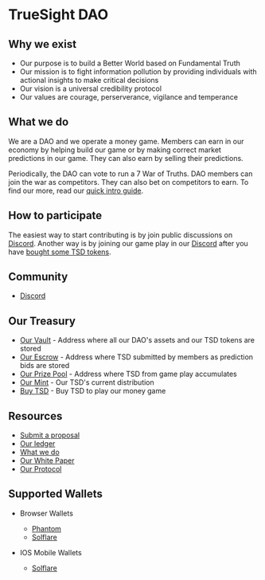 # TrueSight DAO

## Why we exist
- Our purpose is to build a Better World based on Fundamental Truth
- Our mission is to fight information pollution by providing individuals with actional insights to make critical decisions
- Our vision is a universal credibility protocol 
- Our values are courage, perserverance, vigilance and temperance

## What we do
We are a DAO and we operate a money game. Members can earn in our economy by helping build our game or by making correct market predictions in our game. They can also earn by selling their predictions.

Periodically, the DAO can vote to run a 7 War of Truths. DAO members can join the war as competitors. They can also bet on competitors to earn. To find our more, read our [quick intro guide](https://docs.google.com/presentation/d/1mAeCLO6FdP1-ucUvWx44JUVtnaLNfKZH/edit?usp=sharing&ouid=115975718038592349436&rtpof=true&sd=true).

## How to participate
The easiest way to start contributing is by join public discussions on [Discord](https://discord.gg/gEfypKdCEW). 
Another way is by joining our game play in our [Discord](https://discord.gg/RzMQpwVPmw) after you have [bought some TSD tokens](https://trade.dexlab.space/#/market/FLX66kLVmG1De27DTvHU2UkxbToK36k2b5bTaMroMqqc).

## Community
- [Discord](https://discord.gg/gEfypKdCEW)

## Our Treasury
- [Our Vault](https://solscan.io/account/5iSkxWSbBM3nDYg8T85zCVXSD9baRoDRZuweqxDdYmUY#tokenAccounts) - Address where all our DAO's assets and our TSD tokens are stored
- [Our Escrow](https://solscan.io/account/7fHHgY6Rpx63ancGYJKUgtQ6JdzQ3SuLj991KvqHmZu5#tokenAccounts) - Address where TSD submitted by members as prediction bids are stored
- [Our Prize Pool](https://solscan.io/account/5Bbk3FGwXzLCbPSoiHYtHBwsBfYqndBY8cCg5r3xedvy5#tokenAccounts) - Address where TSD from game play accumulates 
- [Our Mint](https://solscan.io/token/6R98EWBJALzZxtN4iUQwCifuXK9jB7CeX4wRC7d6RBbK#holders) - Our TSD's current distribution
- [Buy TSD](https://trade.dexlab.space/#/market/FLX66kLVmG1De27DTvHU2UkxbToK36k2b5bTaMroMqqc) - Buy TSD to play our money game

## Resources
- [Submit a proposal](https://forms.gle/7eUEPFD192x3Wfkr8)
- [Our ledger](https://docs.google.com/spreadsheets/d/1GE7PUq-UT6x2rBN-Q2ksogbWpgyuh2SaxJyG_uEK6PU/edit#gid=1773530044)
- [What we do](https://docs.google.com/presentation/d/1WfNmf9fSkPLsesgu1NQKUbAJ42gvlFU5/edit#slide=id.g106086a7c69_0_1)
- [Our White Paper](https://docs.google.com/document/d/1H_LAioUeYvbSuuCuiPCd87t4VLx_PkqXBn3ggIn8Fxs/edit#)
- [Our Protocol](https://github.com/TrueSightDAO/truesight_protocol)

## Supported Wallets
- Browser Wallets
  - [Phantom](https://phantom.app/)
  - [Solflare](https://solflare.com/)

- IOS Mobile Wallets
  - [Solflare](https://solflare.com/)

<!--
**TrueSightDAO/TrueSightDAO** is a ✨ _special_ ✨ repository because its `README.md` (this file) appears on your GitHub profile.

Here are some ideas to get you started:

- 🔭 I’m currently working on ...
- 🌱 I’m currently learning ...
- 👯 I’m looking to collaborate on ...
- 🤔 I’m looking for help with ...
- 💬 Ask me about ...
- 📫 How to reach me: ...
- 😄 Pronouns: ...
- ⚡ Fun fact: ...
-->
